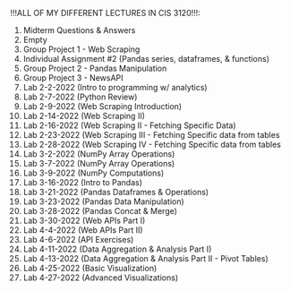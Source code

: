 !!!ALL OF MY DIFFERENT LECTURES IN CIS 3120!!!:
1. Midterm Questions & Answers
2. Empty
3. Group Project 1 - Web Scraping 
4. Individual Assignment #2 (Pandas series, dataframes, & functions)
5. Group Project 2 - Pandas Manipulation 
6. Group Project 3 - NewsAPI 
7. Lab 2-2-2022 (Intro to programming w/ analytics)
8. Lab 2-7-2022 (Python Review) 
9. Lab 2-9-2022 (Web Scraping Introduction)
10. Lab 2-14-2022 (Web Scraping II) 
11. Lab 2-16-2022 (Web Scraping II - Fetching Specific Data)
12. Lab 2-23-2022 (Web Scraping III - Fetching Specific data from tables  
13. Lab 2-28-2022 (Web Scraping IV - Fetching Specific data from tables 
14. Lab 3-2-2022 (NumPy Array Operations) 
15. Lab 3-7-2022 (NumPy Array Operations)
16. Lab 3-9-2022 (NumPy Computations)
17. Lab 3-16-2022 (Intro to Pandas)
18. Lab 3-21-2022 (Pandas Dataframes & Operations) 
19. Lab 3-23-2022 (Pandas Data Manipulation)
20. Lab 3-28-2022 (Pandas Concat & Merge)
21. Lab 3-30-2022 (Web APIs Part I)
22. Lab 4-4-2022 (Web APIs Part II)
23. Lab 4-6-2022 (API Exercises)
24. Lab 4-11-2022 (Data Aggregation & Analysis Part I) 
25. Lab 4-13-2022 (Data Aggregation & Analysis Part II - Pivot Tables)
26. Lab 4-25-2022 (Basic Visualization) 
27. Lab 4-27-2022 (Advanced Visualizations) 
